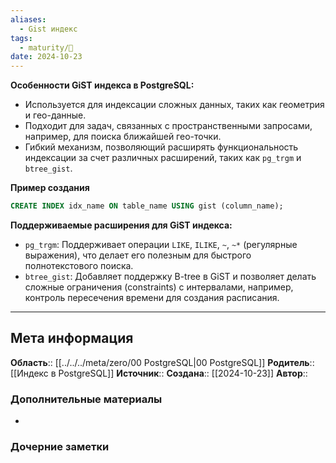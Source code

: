 ```yaml
---
aliases:
  - Gist индекс
tags:
  - maturity/🌱
date: 2024-10-23
---
```

**Особенности GiST индекса в PostgreSQL:**
- Используется для индексации сложных данных, таких как геометрия и гео-данные.
- Подходит для задач, связанных с пространственными запросами, например, для поиска ближайшей гео-точки.
- Гибкий механизм, позволяющий расширять функциональность индексации за счет различных расширений, таких как `pg_trgm` и `btree_gist`.

**Пример создания**
```sql
CREATE INDEX idx_name ON table_name USING gist (column_name);
```

**Поддерживаемые расширения для GiST индекса:**
- `pg_trgm`: Поддерживает операции `LIKE`, `ILIKE`, `~`, `~*` (регулярные выражения), что делает его полезным для быстрого полнотекстового поиска.
- `btree_gist`: Добавляет поддержку B-tree в GiST и позволяет делать сложные ограничения (constraints) с интервалами, например, контроль пересечения времени для создания расписания.
***
## Мета информация
**Область**:: [[../../../meta/zero/00 PostgreSQL|00 PostgreSQL]]
**Родитель**:: [[Индекс в PostgreSQL]]
**Источник**:: 
**Создана**:: [[2024-10-23]]
**Автор**:: 
### Дополнительные материалы
- 

### Дочерние заметки
<!-- QueryToSerialize: LIST FROM [[]] WHERE contains(Родитель, this.file.link) or contains(parents, this.file.link) -->

